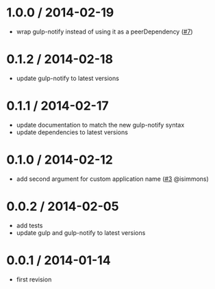 1.0.0 / 2014-02-19
==================
 * wrap gulp-notify instead of using it as a peerDependency ([#7][])

[#7]: https://github.com/yannickcr/gulp-notify-growl/issues/7

0.1.2 / 2014-02-18
==================
 * update gulp-notify to latest versions

0.1.1 / 2014-02-17
==================
 * update documentation to match the new gulp-notify syntax
 * update dependencies to latest versions

0.1.0 / 2014-02-12
==================
 * add second argument for custom application name ([#3][] @isimmons)

[#3]: https://github.com/yannickcr/gulp-notify-growl/pull/3

0.0.2 / 2014-02-05
==================
 * add tests
 * update gulp and gulp-notify to latest versions

0.0.1 / 2014-01-14
==================
 * first revision
